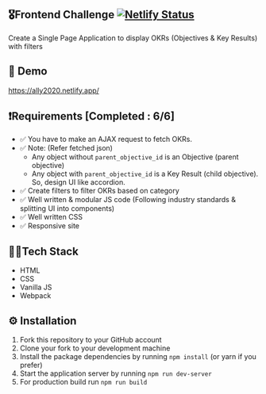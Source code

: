 ## 🎖️Frontend Challenge [![Netlify Status](https://api.netlify.com/api/v1/badges/402c1cf7-83ce-43c7-ae11-0a2680639f2b/deploy-status)](https://app.netlify.com/sites/ally2020/deploys)
Create a Single Page Application to display OKRs (Objectives & Key Results) with filters

## 🚀 Demo
https://ally2020.netlify.app/

## ❗Requirements [Completed : 6/6]
- ✅ You have to make an AJAX request to fetch OKRs.
- ✅ Note: (Refer fetched json)
    - Any object without `parent_objective_id` is an Objective (parent objective)
    - Any object with `parent_objective_id` is a Key Result (child objective). So, design UI like accordion.
- ✅ Create filters to filter OKRs based on category
- ✅ Well written & modular JS code (Following industry standards & splitting UI into components)
- ✅ Well written CSS
- ✅ Responsive site

## 👨‍💻Tech Stack
- HTML
- CSS
- Vanilla JS
- Webpack

## ⚙ Installation
1. Fork this repository to your GitHub account
2. Clone your fork to your development machine
3. Install the package dependencies by running `npm install` (or yarn if you prefer)
4. Start the application server by running `npm run dev-server`
5. For production build run `npm run build`
